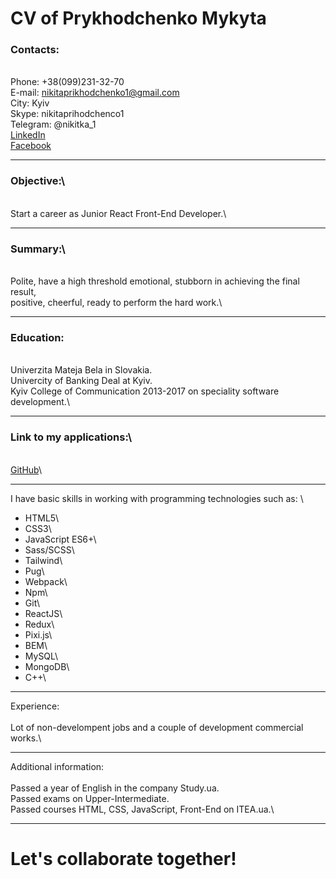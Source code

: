 # CV of Prykhodchenko Mykyta  
  
### Contacts:  
\
Phone:     +38(099)231-32-70  
E-mail:    nikitaprikhodchenko1@gmail.com  
City:      Kyiv  
Skype:     nikitaprihodchenco1  
Telegram:  @nikitka_1  
[LinkedIn](www.linkedin.com/in/mykytaprykhodchenko)  
[Facebook](facebook.com/mykyta.prykhodchenko)  
************************************************
### Objective:\
\
Start a career as Junior React Front-End Developer.\
************************************************
### Summary:\
\
Polite, have a high threshold emotional, stubborn in achieving the final result,\
positive, cheerful, ready to perform the hard work.\
************************************************
### Education:
\
Univerzita Mateja Bela in Slovakia.\
Univercity of Banking Deal at Kyiv.\
Kyiv College of Communication 2013-2017 on speciality software development.\
************************************************
### Link to my applications:\
\
[GitHub](https://github.com/prykhodchenkomykyta)\
************************************************
I have basic skills in working with programming technologies such as:
\
* HTML5\
* CSS3\
* JavaScript ES6+\
* Sass/SCSS\
* Tailwind\
* Pug\
* Webpack\
* Npm\
* Git\
* ReactJS\
* Redux\
* Pixi.js\
* BEM\
* MySQL\
* MongoDB\
* С++\
************************************************
Experience:\
\
Lot of non-develompent jobs and a couple of development commercial works.\
************************************************
Additional information:\
\
Passed a year of English in the company Study.ua. \
Passed exams on Upper-Intermediate.\
Passed courses HTML, CSS, JavaScript, Front-End on ITEA.ua.\
************************************************
# Let's collaborate together!
